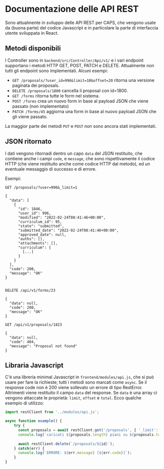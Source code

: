 # Documentazione delle API REST

Sono attualmente in sviluppo delle API REST per CAPS, che vengono usate 
da (buona parte) del codice Javascript e in particolare la parte di 
interfaccia utente sviluppata in React. 

## Metodi disponibili

I Controller sono in `backend/src/Controller/Api/v1/` e i vari endpoint supportano i metodi HTTP GET, POST, PATCH e DELETE. 
Attualmente non tutti gli endpoint sono implementati. Alcuni esempi:
* `GET /proposals/?user_id=996&limit=10&offset=20` ritorna una versione paginata dei proposals. 
* `DELETE /proposals/1800` cancella il proposal con id=1800.
* `GET /forms` ritorna tutte le form nel sistema.
* `POST /forms` crea un nuovo form in base al payload JSON che viene passato (non implementato)
* `PATCH /forms/45` aggiorna una form in base al nuovo payload JSON che gli viene passato.

La maggior parte dei metodi `PUT` e `POST` non sono ancora stati implementati.

## JSON ritornato
I dati vengono ritornadi dentro un capo `data` del JSON restituito, che contiene anche i campi `code`, e `message`, che sono rispettivamente il codice HTTP (che viene restituito anche come codice HTTP dal metodo), ed un eventuale messaggio di successo e di errore. 

Esempi:
```
GET /proposals/?user=996&_limit=1

{
  "data": [
    {
      "id": 1846,
      "user_id": 996,
      "modified": "2022-02-24T08:41:46+00:00",
      "curriculum_id": 95,
      "state": "submitted",
      "submitted_date": "2022-02-24T08:41:46+00:00",
      "approved_date": null,
      "auths": [],
      "attachments": [],
      "curriculum": {
        [...]
      }
    }
  ],
  "code": 200,
  "message": "OK"
}
    
```

```
DELETE /api/v1/forms/23

{ 
  "data": null,
  "code": 200,
  "message": "OK"
}
```

```
GET /api/v1/proposals/1823

{
  "data": null,
  "code": 404,
  "message": "Proposal not found"
}
```

## Libraria Javascript

C'è una libreria minimal Javascript in `frontend/modules/api.js`, che si può usare per fare la richieste; tutti i metodi sono marcati come `async`. 
Se il response code non è 200 viene sollevato un errore di tipo RestError. Altrimenti viene restituito il campo `data` del response.
Se `data` è una array ci vengono attaccate le proprietà: `limit`, `offset` e `total`.
Ecco qualche esempio di utilizzo:

```javascript
import restClient from '../modules/api.js';

async function example() {
    try {
      const proposals = await restClient.get('/proposals', { '_limit': 10 });
      console.log(`caricati ${proposals.length} piani su ${proposals.total} disponibili`);
      
      await restClient.delete(`/proposals/${id}`);
    } catch(err) {
      console.log(`ERRORE: ${err.message} [${err.code}]`);
    }
}
```
